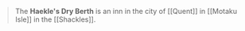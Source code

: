 > The **Haekle's Dry Berth** is an inn in the city of [[Quent]] in [[Motaku Isle]] in the [[Shackles]].







